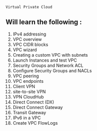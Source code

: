 `Virtual Private Cloud`
 ## Will learn the following : 

 <ol>
   <li>IPv4 addressing</li>
   <li>VPC overview</li>
   <li>VPC CIDR blocks</li>
   <li>VPC wizard</li>
   <li>Creating a custom VPC with subnets</li>
   <li>Launch Instances and test VPC</li>
   <li>Security Groups and Network ACL</li>
   <li>Configure Security Groups and NACLs</li>
   <li>VPC peering</li>
   <li>VPC endpoints</li>
   <li>Client VPN</li>
   <li>site-to-site VPN</li>
   <li>VPN CloudHub</li>
   <li>Direct Connect (DX)</li>
   <li>Direct Connect Gateway</li>
   <li>Transit Gateway</li>
   <li>IPv6 in a VPC</li>
   <li>Create VPC FlowLogs</li>
</ol>
